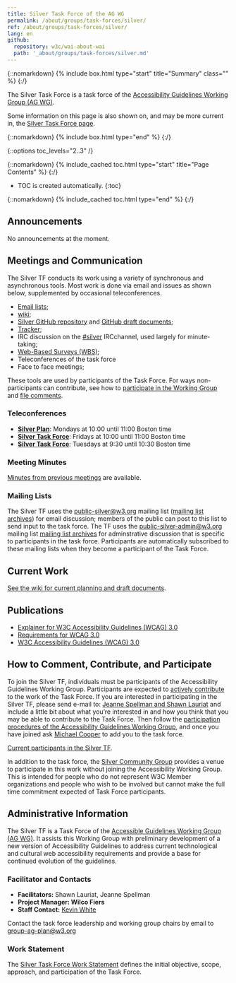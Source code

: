 ```yaml
---
title: Silver Task Force of the AG WG
permalink: /about/groups/task-forces/silver/
ref: /about/groups/task-forces/silver/
lang: en
github:
  repository: w3c/wai-about-wai
  path: '_about/groups/task-forces/silver.md'
---
```


{::nomarkdown}
{% include box.html type="start" title="Summary" class="" %}
{:/}

The Silver Task Force is a task force of the [Accessibility Guidelines Working Group (AG WG)](/about/groups/agwg/).

Some information on this page is also shown on, and may be more current in, the [Silver Task Force page](https://www.w3.org/groups/tf/silver-tf/).

{::nomarkdown}
{% include box.html type="end" %}
{:/}

{::options toc_levels="2..3" /}

{::nomarkdown}
{% include_cached toc.html type="start" title="Page Contents" %}
{:/}

-   TOC is created automatically.
{:toc}

{::nomarkdown}
{% include_cached toc.html type="end" %}
{:/}

## Announcements

No announcements at the moment.

## Meetings and Communication

The Silver TF conducts its work using a variety of synchronous and asynchronous tools. Most work is done via email and issues as shown below, supplemented by occasional teleconferences.

- [Email lists](https://www.w3.org/WAI/GL/task-forces/silver/#email);
- [wiki](https://www.w3.org/WAI/GL/task-forces/silver/wiki/);
- [Silver GitHub repository](https://github.com/w3c/silver/) and [GitHub draft documents](https://w3c.github.io/silver/);
- [Tracker](https://www.w3.org/WAI/GL/task-forces/silver/track/);
- IRC discussion on the [#silver](irc://irc.w3.org/silver) IRCchannel, used largely for minute-taking;
- [Web-Based Surveys (WBS)](https://www.w3.org/2002/09/wbs/94845/);
- Teleconferences of the task force
- Face to face meetings;

These tools are used by participants of the Task Force. For ways non-participants can contribute, see how to [participate in the Working Group](/about/groups/agwg/participate/) and [file comments](https://www.w3.org/WAI/WCAG20/comments/).

### Teleconferences

- **[Silver Plan](https://www.w3.org/2017/08/telecon-info_silver-plan)**: Mondays at 10:00 until 11:00 Boston time
- **[Silver Task Force](https://www.w3.org/2017/08/telecon-info_silver-fri)**: Fridays at 10:00 until 11:00 Boston time
- **[Silver Task Force](https://www.w3.org/2017/08/telecon-info_silver-tue)**: Tuesdays at 9:30 until 10:30 Boston time

### Meeting Minutes

[Minutes from previous meetings](https://www.w3.org/WAI/GL/task-forces/silver/minutes) are available.

### Mailing Lists

The Silver TF uses the public-silver@w3.org mailing list ([mailing list archives](http://lists.w3.org/Archives/Public/public-silver/)) for email discussion; members of the public can post to this list to send input to the task force. The TF uses the public-silver-admin@w3.org mailing list [mailing list archives](http://lists.w3.org/Archives/Public/public-silver-admin/) for adminstrative discussion that is specific to participants in the task force. Participants are automatically subscribed to these mailing lists when they become a participant of the Task Force.

## Current Work

[See the wiki for current planning and draft documents](https://www.w3.org/WAI/GL/task-forces/silver/wiki/).

## Publications

- [Explainer for W3C Accessibility Guidelines (WCAG) 3.0](https://w3c.github.io/silver/explainer/)
- [Requirements for WCAG 3.0](https://w3c.github.io/silver/requirements/)
- [W3C Accessibility Guidelines (WCAG) 3.0](https://w3c.github.io/silver/guidelines/)

## How to Comment, Contribute, and Participate

To join the Silver TF, individuals must be participants of the Accessibility Guidelines Working Group. Participants are expected to [actively contribute](/about/groups/task-forces/silver/work-statement/#participation) to the work of the Task Force. If you are interested in participating in the Silver TF, please send e-mail to: [Jeanne Spellman and Shawn Lauriat](mailto:jspellman@spellmanconsulting.com,lauriat@google.com?subject=Silver%20Task%20Force%20Enquiry) and include a little bit about what you’re interested in and how you think that you may be able to contribute to the Task Force. Then follow the [participation procedures of the Accessibility Guidelines Working Group](/about/groups/agwg/participate/), and once you have joined ask [Michael Cooper](mailto:cooper@w3.org) to add you to the task force.

[Current participants in the Silver TF](https://www.w3.org/2000/09/dbwg/details?group=94845&public=1).

In addition to the task force, the [Silver Community Group](https://www.w3.org/community/silver/) provides a venue to participate in this work without joining the Accessibility Working Group. This is intended for people who do not represent W3C Member organizations and people who wish to be involved but cannot make the full time commitment expected of Task Force participants.

## Administrative Information

The Silver TF is a Task Force of the [Accessible Guidelines Working Group (AG WG)](/about/groups/agwg/). It assists this Working Group with preliminary development of a new version of Accessibility Guidelines to address current technological and cultural web accessibility requirements and provide a base for continued evolution of the guidelines.

### Facilitator and Contacts

- **Facilitators:** Shawn Lauriat, Jeanne Spellman
- **Project Manager: Wilco Fiers**
- **Staff Contact:** [Kevin White](https://www.w3.org/People/kevin/)

Contact the task force leadership and working group chairs by email to [group-ag-plan@w3.org](mailto:group-ag-plan@w3.org)

### Work Statement

The [Silver Task Force Work Statement](/about/groups/task-forces/silver/work-statement) defines the initial objective, scope, approach, and participation of the Task Force.
